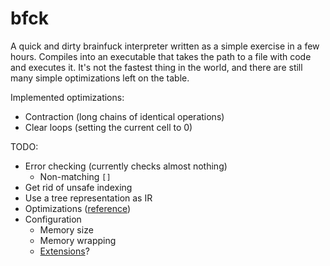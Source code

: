 # bfck

A quick and dirty brainfuck interpreter written as a simple exercise
in a few hours. Compiles into an executable that takes the path to a file with
code and executes it. It's not the fastest thing in the world, and there are
still many simple optimizations left on the table.

Implemented optimizations:
- Contraction (long chains of identical operations)
- Clear loops (setting the current cell to 0)

TODO:
- Error checking (currently checks almost nothing)
    - Non-matching `[]`
- Get rid of unsafe indexing
- Use a tree representation as IR
- Optimizations ([reference](http://calmerthanyouare.org/2015/01/07/optimizing-brainfuck.html))
- Configuration
    - Memory size
    - Memory wrapping
    - [Extensions](https://esolangs.org/wiki/Brainfuck%2B)?
